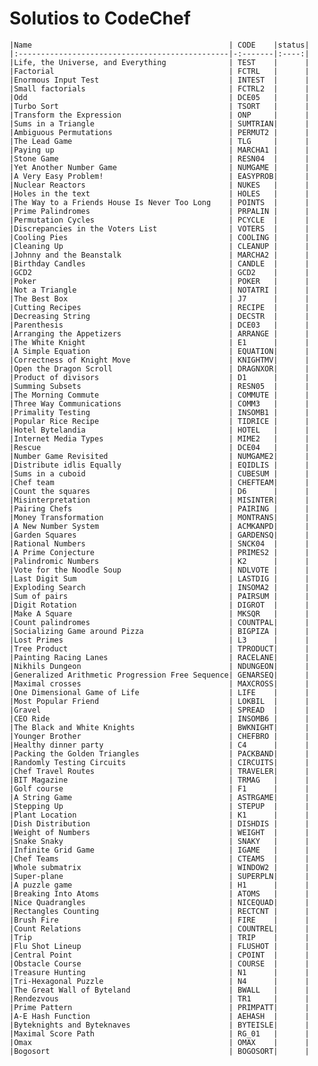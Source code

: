 Solutios to CodeChef
====================


    |Name                                            | CODE    |status|
    |:-----------------------------------------------|-:-------|:----:|
    |Life, the Universe, and Everything              | TEST    |      |
    |Factorial                                       | FCTRL   |      |
    |Enormous Input Test                             | INTEST  |      |
    |Small factorials                                | FCTRL2  |      |
    |Odd                                             | DCE05   |      |
    |Turbo Sort                                      | TSORT   |      |
    |Transform the Expression                        | ONP     |      |
    |Sums in a Triangle                              | SUMTRIAN|      |
    |Ambiguous Permutations                          | PERMUT2 |      |
    |The Lead Game                                   | TLG     |      |
    |Paying up                                       | MARCHA1 |      |
    |Stone Game                                      | RESN04  |      |
    |Yet Another Number Game                         | NUMGAME |      |
    |A Very Easy Problem!                            | EASYPROB|      |
    |Nuclear Reactors                                | NUKES   |      |
    |Holes in the text                               | HOLES   |      |
    |The Way to a Friends House Is Never Too Long    | POINTS  |      |
    |Prime Palindromes                               | PRPALIN |      |
    |Permutation Cycles                              | PCYCLE  |      |
    |Discrepancies in the Voters List                | VOTERS  |      |
    |Cooling Pies                                    | COOLING |      |
    |Cleaning Up                                     | CLEANUP |      |
    |Johnny and the Beanstalk                        | MARCHA2 |      |
    |Birthday Candles                                | CANDLE  |      |
    |GCD2                                            | GCD2    |      |
    |Poker                                           | POKER   |      |
    |Not a Triangle                                  | NOTATRI |      |
    |The Best Box                                    | J7      |      |
    |Cutting Recipes                                 | RECIPE  |      |
    |Decreasing String                               | DECSTR  |      |
    |Parenthesis                                     | DCE03   |      |
    |Arranging the Appetizers                        | ARRANGE |      |
    |The White Knight                                | E1      |      |
    |A Simple Equation                               | EQUATION|      |
    |Correctness of Knight Move                      | KNIGHTMV|      |
    |Open the Dragon Scroll                          | DRAGNXOR|      |
    |Product of divisors                             | D1      |      |
    |Summing Subsets                                 | RESN05  |      |
    |The Morning Commute                             | COMMUTE |      |
    |Three Way Communications                        | COMM3   |      |
    |Primality Testing                               | INSOMB1 |      |
    |Popular Rice Recipe                             | TIDRICE |      |
    |Hotel Bytelandia                                | HOTEL   |      |
    |Internet Media Types                            | MIME2   |      |
    |Rescue                                          | DCE04   |      |
    |Number Game Revisited                           | NUMGAME2|      |
    |Distribute idlis Equally                        | EQIDLIS |      |
    |Sums in a cuboid                                | CUBESUM |      |
    |Chef team                                       | CHEFTEAM|      |
    |Count the squares                               | D6      |      |
    |Misinterpretation                               | MISINTER|      |
    |Pairing Chefs                                   | PAIRING |      |
    |Money Transformation                            | MONTRANS|      |
    |A New Number System                             | ACMKANPD|      |
    |Garden Squares                                  | GARDENSQ|      |
    |Rational Numbers                                | SNCK04  |      |
    |A Prime Conjecture                              | PRIMES2 |      |
    |Palindromic Numbers                             | K2      |      |
    |Vote for the Noodle Soup                        | NDLVOTE |      |
    |Last Digit Sum                                  | LASTDIG |      |
    |Exploding Search                                | INSOMA2 |      |
    |Sum of pairs                                    | PAIRSUM |      |
    |Digit Rotation                                  | DIGROT  |      |
    |Make A Square                                   | MKSQR   |      |
    |Count palindromes                               | COUNTPAL|      |
    |Socializing Game around Pizza                   | BIGPIZA |      |
    |Lost Primes                                     | L3      |      |
    |Tree Product                                    | TPRODUCT|      |
    |Painting Racing Lanes                           | RACELANE|      |
    |Nikhils Dungeon                                 | NDUNGEON|      |
    |Generalized Arithmetic Progression Free Sequence| GENARSEQ|      |
    |Maximal crosses                                 | MAXCROSS|      |
    |One Dimensional Game of Life                    | LIFE    |      |
    |Most Popular Friend                             | LOKBIL  |      |
    |Gravel                                          | SPREAD  |      |
    |CEO Ride                                        | INSOMB6 |      |
    |The Black and White Knights                     | BWKNIGHT|      |
    |Younger Brother                                 | CHEFBRO |      |
    |Healthy dinner party                            | C4      |      |
    |Packing the Golden Triangles                    | PACKBAND|      |
    |Randomly Testing Circuits                       | CIRCUITS|      |
    |Chef Travel Routes                              | TRAVELER|      |
    |BIT Magazine                                    | TRMAG   |      |
    |Golf course                                     | F1      |      |
    |A String Game                                   | ASTRGAME|      |
    |Stepping Up                                     | STEPUP  |      |
    |Plant Location                                  | K1      |      |
    |Dish Distribution                               | DISHDIS |      |
    |Weight of Numbers                               | WEIGHT  |      |
    |Snake Snaky                                     | SNAKY   |      |
    |Infinite Grid Game                              | IGAME   |      |
    |Chef Teams                                      | CTEAMS  |      |
    |Whole submatrix                                 | WINDOW2 |      |
    |Super-plane                                     | SUPERPLN|      |
    |A puzzle game                                   | H1      |      |
    |Breaking Into Atoms                             | ATOMS   |      |
    |Nice Quadrangles                                | NICEQUAD|      |
    |Rectangles Counting                             | RECTCNT |      |
    |Brush Fire                                      | FIRE    |      |
    |Count Relations                                 | COUNTREL|      |
    |Trip                                            | TRIP    |      |
    |Flu Shot Lineup                                 | FLUSHOT |      |
    |Central Point                                   | CPOINT  |      |
    |Obstacle Course                                 | COURSE  |      |
    |Treasure Hunting                                | N1      |      |
    |Tri-Hexagonal Puzzle                            | N4      |      |
    |The Great Wall of Byteland                      | BWALL   |      |
    |Rendezvous                                      | TR1     |      |
    |Prime Pattern                                   | PRIMPATT|      |
    |A-E Hash Function                               | AEHASH  |      |
    |Byteknights and Byteknaves                      | BYTEISLE|      |
    |Maximal Score Path                              | RG_01   |      |
    |Omax                                            | OMAX    |      |
    |Bogosort                                        | BOGOSORT|      |

